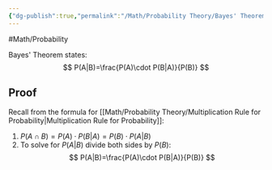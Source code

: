 ```yaml
---
{"dg-publish":true,"permalink":"/Math/Probability Theory/Bayes' Theorem/","created":"2024-11-04T23:33:00.638-05:00","updated":"2024-11-20T02:00:13.993-05:00"}
---
```



#Math/Probability 

Bayes' Theorem states:
$$
P(A|B)=\frac{P(A)\cdot P(B|A)}{P(B)}
$$
## Proof

Recall from the formula for [[Math/Probability Theory/Multiplication Rule for Probability\|Multiplication Rule for Probability]]:
1. $P(A\cap B)=P(A)\cdot P(B|A)=P(B)\cdot P(A|B)$
2. To solve for $P(A|B)$ divide both sides by $P(B)$:
$$
P(A|B)=\frac{P(A)\cdot P(B|A)}{P(B)}
$$

